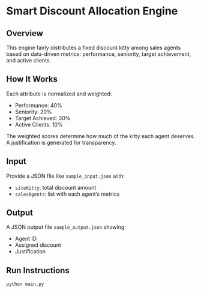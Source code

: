 # Smart Discount Allocation Engine

## Overview

This engine fairly distributes a fixed discount kitty among sales agents based on data-driven metrics: performance, seniority, target achievement, and active clients.

## How It Works

Each attribute is normalized and weighted:
- Performance: 40%
- Seniority: 20%
- Target Achieved: 30%
- Active Clients: 10%

The weighted scores determine how much of the kitty each agent deserves. A justification is generated for transparency.

## Input

Provide a JSON file like `sample_input.json` with:
- `siteKitty`: total discount amount
- `salesAgents`: list with each agent’s metrics

## Output

A JSON output file `sample_output.json` showing:
- Agent ID
- Assigned discount
- Justification

## Run Instructions

```bash
python main.py

